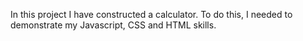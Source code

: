 In this project I have constructed a calculator. To do this, I needed to demonstrate my Javascript, CSS and HTML skills. 

